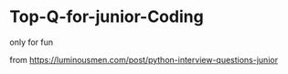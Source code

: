 # Top-Q-for-junior-Coding

only for fun

from https://luminousmen.com/post/python-interview-questions-junior
